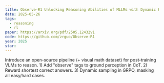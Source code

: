 ```yaml
---
title: Observe-R1 Unlocking Reasoning Abilities of MLLMs with Dynamic Progressive
date: 2025-05-26
tags:
  - reasoning
  - rl
paper: https://arxiv.org/pdf/2505.12432v1
code: https://github.com/zrguo/Observe-R1
year: 2025
star:
---
```

Introduce an open-source pipeline (+ visual math dataset) for post-training VLMs to reason. 1) Add "observe" tags to ground perception in CoT. 2) Reward shortest correct answers. 3) Dynamic sampling in GRPO, masking all easy/hard cases.  